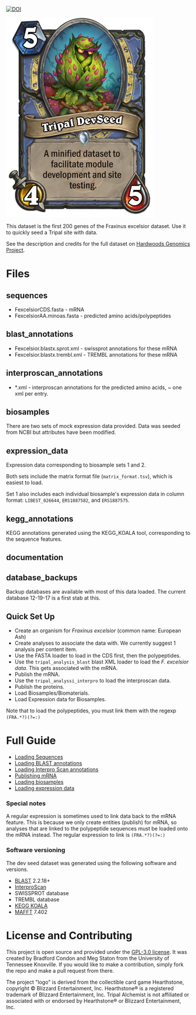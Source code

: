 [![DOI](https://zenodo.org/badge/107319541.svg)](https://zenodo.org/badge/latestdoi/107319541)


![Tripal Dev Seed logo](/tripal_devseed.png)

This dataset is the first 200 genes of the Fraxinus excelsior dataset.  Use it to quickly seed a Tripal site with data.

See the description and credits for the full dataset on [Hardwoods Genomics Project](https://hardwoodgenomics.org/content/European-Ash).
# Files
## sequences
* FexcelsiorCDS.fasta - mRNA
* FexcelsiorAA.minoas.fasta - predicted amino acids/polypeptides

## blast_annotations
* Fexcelsior.blastx.sprot.xml - swissprot annotations for these mRNA
* Fexcelsior.blastx.trembl.xml - TREMBL annotations for these mRNA

## interproscan_annotations
* *.xml - interproscan annotations for the predicted amino acids, ~ one xml per entry.

## biosamples
There are two sets of mock expression data provided.  Data was seeded from NCBI but attributes have been modified.

## expression_data
Expression data corresponding to biosample sets 1 and 2.

Both sets include the matrix format file (`matrix_format.tsv`), which is easiest to load.

Set 1 also includes each individual biosample's expression data in column format: `LIBEST_026644`,  `ERS1887582`, and `ERS1887575`.

## kegg_annotations

KEGG annotations generated using the KEGG_KOALA tool, corresponding to the sequence features.

## documentation
	
## database_backups

Backup databases are available with most of this data loaded.  The current database 12-19-17 is a first stab at this.


## Quick Set Up

* Create an organism for _Fraxinus excelsior_ (common name: European Ash)
* Create analyses to associate the data with.  We currently suggest 1 analysis per content item.
* Use the FASTA loader to load in the CDS first, then the polypeptides.
* Use the `tripal_analysis_blast` blast XML loader to load the _F. excelsior data_.  This gets associated with the mRNA.
* Publish the mRNA.
* Use the `tripal_analyssi_interpro` to load the interproscan data.
* Publish the proteins.
* Load Biosamples/Biomaterials.
* Load Expression data for Biosamples.

Note that to load the polypeptides, you must link them with the regexp  `(FRA.*?)(?=:)`

# Full Guide
* [Loading Sequences](/documentation/loading_FASTA.md)
* [Loading BLAST annotations](/documentation/loading_BLAST.md)
* [Loading Interpro Scan annotations](/documentation/loading_IPS.md)
* [Publishing mRNA](/documentation/publishing_mRNA.md)
* [Loading biosamples](/documentation/loading_biosamples.md)
* [Loading expression data](/documentation/loading_expression_data.md)

### Special notes

A regular expression is sometimes used to link data back to the mRNA feature.  This is because we only create entities (publish) for mRNA, so analyses that are linked to the polypeptide sequences must be loaded onto the mRNA instead. The regular expression to link is `(FRA.*?)(?=:)`

### Software versioning
The dev seed dataset was generated using the following software and versions.

* [BLAST](https://www.ncbi.nlm.nih.gov/books/NBK279671/) 2.2.18+
* [InterproScan]()
* SWISSPROT database
* TREMBL database
* [KEGG KOALA]()
* [MAFFT](https://mafft.cbrc.jp/alignment/software/) 7.402


# License and Contributing

This project is open source and provided under the [GPL-3.0 license](https://github.com/statonlab/tripal_alchemist/blob/master/LICENSE).  It was created by Bradford Condon and Meg Staton from the University of Tennessee Knoxville.  If you would like to make a contribution, simply fork the repo and make a pull request from there.

The project "logo" is derived from the collectible card game Hearthstone, copyright © Blizzard Entertainment, Inc. Hearthstone® is a registered trademark of Blizzard Entertainment, Inc. Tripal Alchemist is not affiliated or associated with or endorsed by Hearthstone® or Blizzard Entertainment, Inc.
